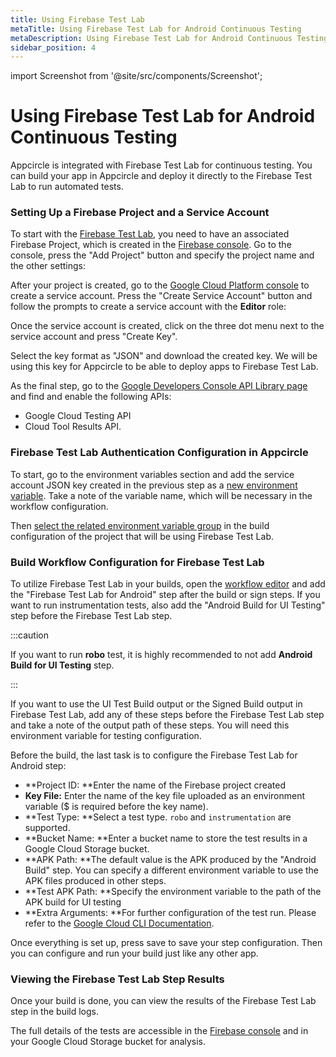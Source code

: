 ```yaml
---
title: Using Firebase Test Lab
metaTitle: Using Firebase Test Lab for Android Continuous Testing
metaDescription: Using Firebase Test Lab for Android Continuous Testing
sidebar_position: 4
---
```


import Screenshot from '@site/src/components/Screenshot';

# Using Firebase Test Lab for Android Continuous Testing

Appcircle is integrated with Firebase Test Lab for continuous testing. You can build your app in Appcircle and deploy it directly to the Firebase Test Lab to run automated tests.

### Setting Up a Firebase Project and a Service Account

To start with the [Firebase Test Lab](https://firebase.google.com/products/test-lab), you need to have an associated Firebase Project, which is created in the [Firebase console](https://console.firebase.google.com). Go to the console, press the "Add Project" button and specify the project name and the other settings:

<Screenshot url='https://cdn.appcircle.io/docs/assets/image (45).png' />

After your project is created, go to the [Google Cloud Platform console](https://console.cloud.google.com/iam-admin/serviceaccounts/) to create a service account. Press the "Create Service Account" button and follow the prompts to create a service account with the **Editor** role:

<Screenshot url='https://cdn.appcircle.io/docs/assets/image (49).png' />

Once the service account is created, click on the three dot menu next to the service account and press "Create Key".

<Screenshot url='https://cdn.appcircle.io/docs/assets/image (50).png' />

Select the key format as "JSON" and download the created key. We will be using this key for Appcircle to be able to deploy apps to Firebase Test Lab.

<Screenshot url='https://cdn.appcircle.io/docs/assets/image (51).png' />

As the final step, go to the [Google Developers Console API Library page](https://console.developers.google.com/apis/library) and find and enable the following APIs:

- Google Cloud Testing API
- Cloud Tool Results API.

<Screenshot url='https://cdn.appcircle.io/docs/assets/image (61).png' />

### Firebase Test Lab Authentication Configuration in Appcircle

To start, go to the environment variables section and add the service account JSON key created in the previous step as a [new environment variable](/environment-variables/managing-variables#creating-environment-variable-groups). Take a note of the variable name, which will be necessary in the workflow configuration.

<Screenshot url='https://cdn.appcircle.io/docs/assets/firebasetestlab-environment.png' />

Then [select the related environment variable group](/environment-variables/managing-variables#using-environment-variable-groups-in-builds) in the build configuration of the project that will be using Firebase Test Lab.

<Screenshot url='https://cdn.appcircle.io/docs/assets/firebasetestlab-config-env-select.png' />

### Build Workflow Configuration for Firebase Test Lab

To utilize Firebase Test Lab in your builds, open the [workflow editor](/workflows) and add the "Firebase Test Lab for Android" step after the build or sign steps. If you want to run instrumentation tests, also add the "Android Build for UI Testing" step before the Firebase Test Lab step.

:::caution

If you want to run **robo** test, it is highly recommended to not add **Android Build for UI Testing** step.

:::

<Screenshot url='https://cdn.appcircle.io/docs/assets/firebasetestlab-workflow-select.png' />

If you want to use the UI Test Build output or the Signed Build output in Firebase Test Lab, add any of these steps before the Firebase Test Lab step and take a note of the output path of these steps. You will need this environment variable for testing configuration.

<Screenshot url='https://cdn.appcircle.io/docs/assets/firebasetestlab-ui-test-workflow.png' />

<Screenshot url='https://cdn.appcircle.io/docs/assets/firebasetestlab-android-sign-workflow.png' />

Before the build, the last task is to configure the Firebase Test Lab for Android step:

- **Project ID: **Enter the name of the Firebase project created
- **Key File:** Enter the name of the key file uploaded as an environment variable ($ is required before the key name).
- **Test Type: **Select a test type. `robo` and `instrumentation` are supported.
- **Bucket Name: **Enter a bucket name to store the test results in a Google Cloud Storage bucket.
- **APK Path: **The default value is the APK produced by the "Android Build" step. You can specify a different environment variable to use the APK files produced in other steps.
- **Test APK Path: **Specify the environment variable to the path of the APK build for UI testing
- **Extra Arguments: **For further configuration of the test run. Please refer to the [Google Cloud CLI Documentation](https://cloud.google.com/sdk/gcloud/reference/firebase/test/android/run).

Once everything is set up, press save to save your step configuration. Then you can configure and run your build just like any other app.

<Screenshot url='https://cdn.appcircle.io/docs/assets/firebasetestlab-android-firebase-workflow.png' />

### Viewing the Firebase Test Lab Step Results

Once your build is done, you can view the results of the Firebase Test Lab step in the build logs.

<Screenshot url='https://cdn.appcircle.io/docs/assets/firebasetestlab-android-test-result.png' />

The full details of the tests are accessible in the [Firebase console](https://console.firebase.google.com) and in your Google Cloud Storage bucket for analysis.

<Screenshot url='https://cdn.appcircle.io/docs/assets/image (63).png' />
